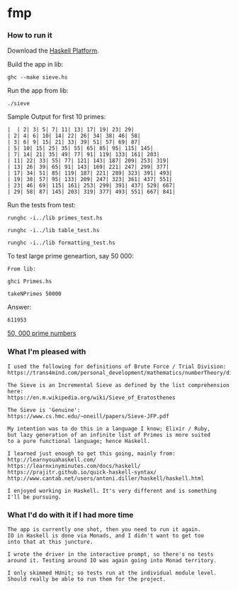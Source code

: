 # fmp
### How to run it

Download the [Haskell Platform](https://www.haskell.org/platform/).

Build the app in lib:

```
ghc --make sieve.hs
```

Run the app from lib:

```
./sieve
```

Sample Output for first 10 primes:

```
|  | 2| 3| 5| 7| 11| 13| 17| 19| 23| 29|
| 2| 4| 6| 10| 14| 22| 26| 34| 38| 46| 58|
| 3| 6| 9| 15| 21| 33| 39| 51| 57| 69| 87|
| 5| 10| 15| 25| 35| 55| 65| 85| 95| 115| 145|
| 7| 14| 21| 35| 49| 77| 91| 119| 133| 161| 203|
| 11| 22| 33| 55| 77| 121| 143| 187| 209| 253| 319|
| 13| 26| 39| 65| 91| 143| 169| 221| 247| 299| 377|
| 17| 34| 51| 85| 119| 187| 221| 289| 323| 391| 493|
| 19| 38| 57| 95| 133| 209| 247| 323| 361| 437| 551|
| 23| 46| 69| 115| 161| 253| 299| 391| 437| 529| 667|
| 29| 58| 87| 145| 203| 319| 377| 493| 551| 667| 841|
```

Run the tests from test:

```
runghc -i../lib primes_test.hs

runghc -i../lib table_test.hs

runghc -i../lib formatting_test.hs

```

To test large prime geneartion, say 50 000:

```
From lib:

ghci Primes.hs

takeNPrimes 50000
```

Answer:

```
611953
```

[50, 000 prime numbers](https://www2.cs.arizona.edu/icon/oddsends/primes.htm)

### What I'm pleased with

```
I used the following for definitions of Brute Force / Trial Division:
https://trans4mind.com/personal_development/mathematics/numberTheory/divisibilityBruteForce.htm

The Sieve is an Incremental Sieve as defined by the list comprehension here:
https://en.m.wikipedia.org/wiki/Sieve_of_Eratosthenes

The Sieve is 'Genuine':
https://www.cs.hmc.edu/~oneill/papers/Sieve-JFP.pdf

My intention was to do this in a language I know; Elixir / Ruby,
but lazy generation of an infinite list of Primes is more suited
to a pure functional language; hence Haskell.

I learned just enough to get this going, mainly from:
http://learnyouahaskell.com/
https://learnxinyminutes.com/docs/haskell/
https://prajitr.github.io/quick-haskell-syntax/
http://www.cantab.net/users/antoni.diller/haskell/haskell.html

I enjoyed working in Haskell. It's very different and is something
I'll be pursuing.
```

### What I'd do with it if I had more time

```
The app is currently one shot, then you need to run it again.
IO in Haskell is done via Monads, and I didn't want to get too
into that at this juncture.

I wrote the driver in the interactive prompt, so there's no tests
around it. Testing around IO was again going into Monad territory.

I only skimmed HUnit; so tests run at the individual module level.
Should really be able to run them for the project.
```
